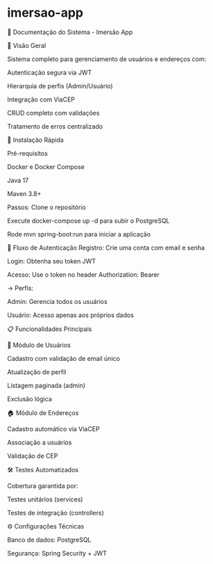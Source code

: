 # imersao-app
📄 Documentação do Sistema - Imersão App

🌟 Visão Geral

Sistema completo para gerenciamento de usuários e endereços com:

Autenticação segura via JWT

Hierarquia de perfis (Admin/Usuário)

Integração com ViaCEP

CRUD completo com validações

Tratamento de erros centralizado

🚀 Instalação Rápida

Pré-requisitos

Docker e Docker Compose

Java 17

Maven 3.8+

Passos:
Clone o repositório

Execute docker-compose up -d para subir o PostgreSQL

Rode mvn spring-boot:run para iniciar a aplicação

🔐 Fluxo de Autenticação
Registro: Crie uma conta com email e senha

Login: Obtenha seu token JWT

Acesso: Use o token no header Authorization: Bearer <token>

→ Perfis:

Admin: Gerencia todos os usuários

Usuário: Acesso apenas aos próprios dados

📋 Funcionalidades Principais

👤 Módulo de Usuários

Cadastro com validação de email único

Atualização de perfil

Listagem paginada (admin)

Exclusão lógica

🏠 Módulo de Endereços

Cadastro automático via ViaCEP

Associação a usuários

Validação de CEP

🛠️ Testes Automatizados

Cobertura garantida por:

Testes unitários (services)

Testes de integração (controllers)

⚙️ Configurações Técnicas

Banco de dados: PostgreSQL

Segurança: Spring Security + JWT
